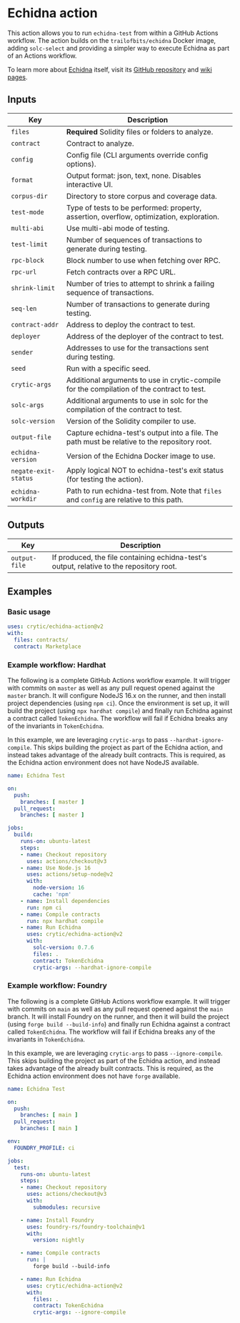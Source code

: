 # Echidna action

This action allows you to run `echidna-test` from within a GitHub Actions
workflow. The action builds on the `trailofbits/echidna` Docker image, adding
`solc-select` and providing a simpler way to execute Echidna as part of an
Actions workflow.

To learn more about [Echidna](https://github.com/crytic/echidna) itself, visit
its [GitHub repository](https://github.com/crytic/echidna) and [wiki
pages](https://github.com/crytic/echidna/wiki).

## Inputs

| Key                  | Description
|----------------------|------------
| `files`              | **Required** Solidity files or folders to analyze.
| `contract`           | Contract to analyze.
| `config`             | Config file (CLI arguments override config options).
| `format`             | Output format: json, text, none. Disables interactive UI.
| `corpus-dir`         | Directory to store corpus and coverage data.
| `test-mode`          | Type of tests to be performed: property, assertion, overflow, optimization, exploration.
| `multi-abi`          | Use multi-abi mode of testing.
| `test-limit`         | Number of sequences of transactions to generate during testing.
| `rpc-block`          | Block number to use when fetching over RPC.
| `rpc-url`            | Fetch contracts over a RPC URL.
| `shrink-limit`       | Number of tries to attempt to shrink a failing sequence of transactions.
| `seq-len`            | Number of transactions to generate during testing.
| `contract-addr`      | Address to deploy the contract to test.
| `deployer`           | Address of the deployer of the contract to test.
| `sender`             | Addresses to use for the transactions sent during testing.
| `seed`               | Run with a specific seed.
| `crytic-args`        | Additional arguments to use in crytic-compile for the compilation of the contract to test.
| `solc-args`          | Additional arguments to use in solc for the compilation of the contract to test.
| `solc-version`       | Version of the Solidity compiler to use.
| `output-file`        | Capture echidna-test's output into a file. The path must be relative to the repository root.
| `echidna-version`    | Version of the Echidna Docker image to use.
| `negate-exit-status` | Apply logical NOT to echidna-test's exit status (for testing the action).
| `echidna-workdir`    | Path to run echidna-test from. Note that `files` and `config` are relative to this path.

## Outputs

| Key           | Description
|---------------|------------
| `output-file` | If produced, the file containing echidna-test's output, relative to the repository root.

## Examples

### Basic usage

```yaml
uses: crytic/echidna-action@v2
with:
  files: contracts/
  contract: Marketplace
```

### Example workflow: Hardhat

The following is a complete GitHub Actions workflow example. It will trigger
with commits on `master` as well as any pull request opened against the `master`
branch. It will configure NodeJS 16.x on the runner, and then install project
dependencies (using `npm ci`). Once the environment is set up, it will build the
project (using `npx hardhat compile`) and finally run Echidna against a contract
called `TokenEchidna`. The workflow will fail if Echidna breaks any of the
invariants in `TokenEchidna`.

In this example, we are leveraging `crytic-args` to pass
`--hardhat-ignore-compile`. This skips building the project as part of the
Echidna action, and instead takes advantage of the already built contracts. This
is required, as the Echidna action environment does not have NodeJS available.

```yaml
name: Echidna Test

on:
  push:
    branches: [ master ]
  pull_request:
    branches: [ master ]

jobs:
  build:
    runs-on: ubuntu-latest
    steps:
    - name: Checkout repository
      uses: actions/checkout@v3
    - name: Use Node.js 16
      uses: actions/setup-node@v2
      with:
        node-version: 16
        cache: 'npm'
    - name: Install dependencies
      run: npm ci
    - name: Compile contracts
      run: npx hardhat compile
    - name: Run Echidna
      uses: crytic/echidna-action@v2
      with:
        solc-version: 0.7.6
        files: .
        contract: TokenEchidna
        crytic-args: --hardhat-ignore-compile
```

### Example workflow: Foundry

The following is a complete GitHub Actions workflow example. It will trigger
with commits on `main` as well as any pull request opened against the `main`
branch. It will install Foundry on the runner, and then it will build the
project (using `forge build --build-info`) and finally run Echidna against a
contract called `TokenEchidna`. The workflow will fail if Echidna breaks any of
the invariants in `TokenEchidna`.

In this example, we are leveraging `crytic-args` to pass `--ignore-compile`.
This skips building the project as part of the Echidna action, and instead takes
advantage of the already built contracts. This is required, as the Echidna
action environment does not have `forge` available.

```yaml
name: Echidna Test

on:
  push:
    branches: [ main ]
  pull_request:
    branches: [ main ]

env:
  FOUNDRY_PROFILE: ci

jobs:
  test:      
    runs-on: ubuntu-latest
    steps:
    - name: Checkout repository
      uses: actions/checkout@v3
      with:
        submodules: recursive

    - name: Install Foundry
      uses: foundry-rs/foundry-toolchain@v1
      with:
        version: nightly

    - name: Compile contracts
      run: |
        forge build --build-info

    - name: Run Echidna
      uses: crytic/echidna-action@v2
      with:
        files: .
        contract: TokenEchidna
        crytic-args: --ignore-compile
```
